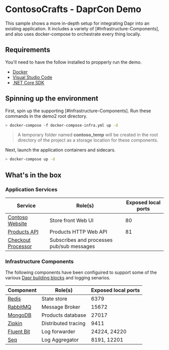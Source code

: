 # ContosoCrafts - DaprCon Demo
This sample shows a more in-depth setup for integrating Dapr into an existing application. It includes a variety of [#Infrastructure-Components], and also uses docker-compose to orchestrate every thing locally.

## Requirements
You'll need to have the follow installed to propperly run the demo.
- [Docker](https://www.docker.com/get-started)
- [Visual Studio Code](https://code.visualstudio.com/Download)
- [.NET Core SDK](https://dotnet.microsoft.com/download)

## Spinning up the environment

First, spin up the supporting [#Infrastructure-Components]. Run these commands in the demo2 root directory.

```bash
> docker-compose -f docker-compose-infra.yml up -d
```
> A temporary folder named **contoso_temp** will be created in the root directory of the project as a storage location for these components.

Next, launch the application containers and sidecars.

```bash
> docker-compose up -d
```

## What's in the box

### Application Services
Service   | Role(s) | Exposed local ports
----------|---------|----------------------------------------
[Contoso Website](src/ContosoCrafts.WebSite) | Store front Web UI | 80
[Products API](src/ContosoCrafts.ProductsApi) | Products HTTP Web API | 81
[Checkout Processor](src/ContosoCrafts.CheckoutProcessor) | Subscribes and processes pub/sub messages |

### Infrastructure Components
The following components have been configuired to support some of the various [Dapr building blocks](https://docs.dapr.io/developing-applications/building-blocks/) and logging senarios.

Component | Role(s) | Exposed local ports
----------|---------|----------------------------------------
[Redis](https://redis.io/)| State store | 6379
[RabbitMQ](https://www.rabbitmq.com/)| Message Broker | 15672
[MongoDB](https://docs.mongodb.com/)| Products database | 27017
[Zipkin](https://zipkin.io/)| Distributed tracing | 9411
[Fluent Bit](https://fluentbit.io/)| Log forwarder | 24224, 24220
[Seq](https://datalust.co/seq)  | Log Aggregator | 8191, 12201
